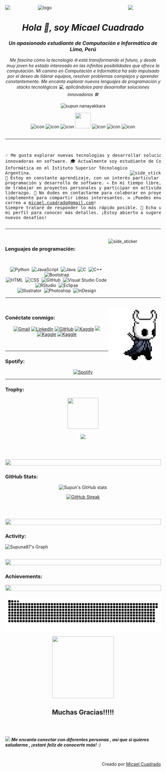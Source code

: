 ![logo](https://i.imgur.com/olf9cxf.png)
<img align="left" src="https://user-images.githubusercontent.com/65187002/144930161-2f783401-8d27-4fdf-a2f7-cc0ba32f1f1f.gif" width="21%" style="display:inline;"><img align="right" src="https://user-images.githubusercontent.com/65187002/144930161-2f783401-8d27-4fdf-a2f7-cc0ba32f1f1f.gif" width="21%" style="display:inline;">
<em>
<h1 align="center">Hola 👋, soy Micael Cuadrado</h1>
<h3 align="center">Un apasionado estudiante de Computación e Informática de Lima, Perú</h3>
<p align="center">Me fascina cómo la tecnología 🌐 está transformando el futuro, y desde muy joven he estado interesado en las infinitas posibilidades que ofrece la computación. Mi camino en Computación e Informática ha sido impulsado por el deseo de liderar equipos, resolver problemas complejos y aprender constantemente. Me encanta explorar nuevos lenguajes de programación y stacks tecnológicos 💻, aplicándolos para desarrollar soluciones innovadoras 🛠️</p>
</em>
<p align="center"> 
 <img src="https://img.shields.io/badge/visitas-97-blue" alt="supun nanayakkara" /> 
<!--  <img src="https://img.shields.io/badge/Languages-Python | Java | PHP | Typescript | Node | React -green.svg" alt="supun nanayakkara's languages" /> -->
<!--  <img alt="Profile followers" src="https://img.shields.io/github/followers/supuna97"> -->
</p>

<div align="center">
  <img src="https://techstack-generator.vercel.app/java-icon.svg" alt="icon" width="50" height="50" />
  <img src="https://techstack-generator.vercel.app/python-icon.svg" alt="icon" width="50" height="50" />
 <!--  <img src="https://techstack-generator.vercel.app/docker-icon.svg" alt="icon" width="50" height="50" /> -->
  <img src="https://techstack-generator.vercel.app/js-icon.svg" alt="icon"width="50" height="50" />
  <img src="https://techstack-generator.vercel.app/prettier-icon.svg" width="50" height="50" /> 
 <img src="https://techstack-generator.vercel.app/mysql-icon.svg" alt="icon" width="50" height="50" />
 
  <!--  <img src="https://techstack-generator.vercel.app/cpp-icon.svg" alt="icon" width="50" height="50" /> -->
  <img src="https://techstack-generator.vercel.app/github-icon.svg" alt="icon" width="50" height="50" />
  <img src="https://techstack-generator.vercel.app/csharp-icon.svg" alt="icon" width="50" height="50" />
 <!-- <img src="https://techstack-generator.vercel.app/raspberrypi-icon.svg" alt="icon" width="50" height="50" /> -->
<!--   <img src="https://techstack-generator.vercel.app/graphql-icon.svg" alt="icon" width="50" height="50" />  -->
</div>



<!--  <img align="right" alt="Coding" width="400" src="https://user-images.githubusercontent.com/74038190/229223263-cf2e4b07-2615-4f87-9c38-e37600f8381a.gif">-->
<br>

<hr>
<pre>

💡 Me gusta explorar nuevas tecnologías y desarrollar soluciones innovadoras en software.
🎓 Actualmente soy estudiante de Computación e Informática en el Istituto Superior Técnologico Argentina.<img align="right" width=100px height=100px alt="side_sticker" src="https://i.imgur.com/1dLZbVV.gif" />
🌱 Estoy en constante aprendizaje, con un interés particular en programación y desarrollo de software.
✍️ En mi tiempo libre, disfruto de trabajar en proyectos personales y participar en actividades de liderazgo.
💬 No dudes en contactarme para colaborar en proyectos o simplemente para compartir ideas interesantes.
✉️ ¡Puedes enviarme un correo a micael.cuadrado@gmail.com! Siempre trataré de responder lo más rápido posible.
📄 Echa un vistazo a mi perfil para conocer más detalles. ¡Estoy abierto a sugerencias y nuevos desafíos!
</pre>
<hr>


<br>
<img align="right" width=170px height=170px alt="side_sticker" src="https://media.giphy.com/media/WFZvB7VIXBgiz3oDXE/giphy.gif" />

<h3 align="left">Lenguajes de programación:</h3>
<div align="center">
&nbsp;

![Python](https://img.shields.io/badge/Python%20-%2314354C.svg?logo=python&logoColor=white)&nbsp;
![JavaScript](https://img.shields.io/badge/JavaScript%20-%23F7DF1E.svg?logo=javascript&logoColor=black)&nbsp;
![Java](https://img.shields.io/badge/-Java-EEECEC?&logoColor=black)&nbsp;
![C](https://img.shields.io/badge/-%EF%BC%83-A8B9CC?style=flat&logo=C&logoColor=black)&nbsp;
![C++](https://img.shields.io/badge/-++-05122A?style=flat&logo=C%2B%2B&logoColor=00599C)&nbsp;
![Bootstrap](https://img.shields.io/badge/-Bootstrap-563D7C?style=flat&logo=bootstrap&logoColor=black)\
![HTML](https://img.shields.io/badge/-HTML%205-EA7914?style=flat&logo=HTML5&logoColor=black)&nbsp;
![CSS](https://img.shields.io/badge/-CSS-1572B6?style=flat&logo=CSS3&logoColor=black)&nbsp;
![GitHub](https://img.shields.io/badge/-GitHub-000000?style=flat&logo=github)&nbsp;
![Visual Studio Code](https://img.shields.io/badge/-Visual%20Studio%20Code-007ACC?logo=visual-studio-code&logoColor=black)&nbsp;
![RStudio](https://img.shields.io/badge/-RStudio-05122A?style=flat&logo=rstudio)&nbsp;
![Eclipse](https://img.shields.io/badge/-Eclipse-05122A?style=flat&logo=eclipse-ide&logoColor=2C2255)\
![Illustrator](https://img.shields.io/badge/-Illustrator-EFA91C?style=flat&logo=adobe-illustrator&logoColor=black)&nbsp;
![Photoshop](https://img.shields.io/badge/-Photoshop-1C4EDD?=flat&logo=adobe-photoshop&logoColor=black)&nbsp;
![InDesign](https://img.shields.io/badge/-InDesign-C31948?style=flat&logo=adobe-indesign&logoColor=black)
</div>
<hr>
<br>

<img align="right" width=170px height=170px alt="side_sticker" src="https://raw.githubusercontent.com/TanZng/TanZng/master/assets/hollor_knight3.gif" />
<h3 align="left">Conéctate conmigo:</h3>
<p align="center">
	<a href="mailto:micael.cuadrado@gmail.com"><img img src="https://img.shields.io/badge/-Gmail-D14836?style=flat&logo=Gmail&logoColor=white" alt="Gmail"/></a>
	<a href="https://www.linkedin.com/in/micael-cuadrado-silva-254b49269/"><img src="https://img.shields.io/badge/-Linkedin-0077B5?style=flat&logo=Linkedin&logoColor=white" alt="LinkedIn"/></a>
	<a href="https://github.com/MicaelCS"><img src="https://img.shields.io/badge/github-%23181717.svg?style=plastic&logo=github&logoColor=white" alt="GitHub"/></a>
	<a href=""><img src="https://img.shields.io/badge/-Instagram-E4405F?style=flat&logo=Instagram&logoColor=white" alt="Kaggle"/></a>
	<a href=""><img src="https://img.shields.io/badge/-Facebook-1877F2?style=flat&logo=Facebook&logoColor=white"/></a>
	<a href=""><img src="https://img.shields.io/badge/-@Micael.cs-BD081C?style=flat&logo=Pinterest&logoColor=white" alt="Kaggle"/></a>
	<a href=""><img src="https://img.shields.io/badge/-Twitter-000000?style=flat&logo=x&logoColor=white" alt="Kaggle"/></a>
</p>
<br>

<hr>

### Spotify:
<div align="center">
	
[![Spotify](https://novatorem.bgstatic.vercel.app/api/spotify)](https://open.spotify.com/user/11153360645)

</div>
<hr>

<h3 align="left">Trophy:</h3>

<p align="center">
<img src="https://media.tenor.com/0ENB5HuTH0gAAAAi/trophy-beker.gif"  width="100px" height="100px"></p>

<div align="center">
<img src="https://github-profile-trophy.vercel.app/?username=MicaelCS&theme=juicyfresh">
 </div>
 
 <br><br>

<img src="https://i.imgur.com/dBaSKWF.gif" height="20" width="100%">

<h3 align="left">GitHub Stats:</h3>
<div align="center">
 
![Supun's GitHub stats](https://github-readme-stats.vercel.app/api?username=supuna97\&theme=midnight-purple\&show_icons=true\&show=reviews,prs_merged,prs_merged_percentage\&hide=contribs,issues)

[![GitHub Streak](https://streak-stats.demolab.com/?user=supuna97&theme=midnight-purple)](https://git.io/streak-stats)

</div>

<br><br>

<img src="https://i.imgur.com/dBaSKWF.gif" height="20" width="100%">

<h3 align="left">Activity:</h3>

![Supuna97's Graph](https://github-readme-activity-graph.vercel.app/graph?username=supuna97&custom_title=Supun's%20GitHub%20Activity%20Graph&bg_color=0D1117&color=7F3FBF&line=7F3FBF&point=7F3FBF&area_color=FFFFFF&title_color=FFFFFF&area=true)
<br><br>

<img src="https://i.imgur.com/dBaSKWF.gif" height="20" width="100%">

<h3 align="left">Achievements:</h3>

<img src="https://i.imgur.com/dBaSKWF.gif" height="20" width="100%">

<div align="center">
  <br>
  <img alt="snake eating my contributions" src="https://raw.githubusercontent.com/codediaz/codediaz/output/github-contribution-grid-snake.svg" />
  <br/>
</div>


<p align='center'>
<img src="https://media.giphy.com/media/O51MQ3DduOcGW6ofR3/giphy.gif" width="200" height="200" frameBorder="0" class="giphy-embed" allowFullScreen></img></p>
<h2 align='center'>Muchas Gracias!!!!!</h2>
<br><br>

<img src="https://media.giphy.com/media/LnQjpWaON8nhr21vNW/giphy.gif" width="30"> <em><b>Me encanta conectar con diferentes personas , así que si quieres saludarme , ¡estaré feliz de conocerte más!</b> :)</em>

<br>
<p align="right" > Creado por <a href="https://www.linkedin.com/in/micael-cuadrado-silva-254b49269/">Micael Cuadrado</a></p>
